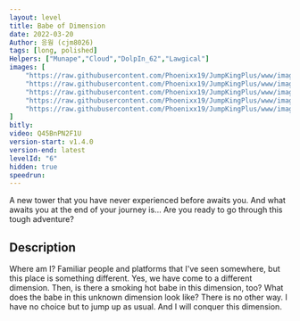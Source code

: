 ```yaml
---
layout: level
title: Babe of Dimension
date: 2022-03-20
Author: 응웡 (cjm8026)
tags: [long, polished]
Helpers: ["Munape","Cloud","DolpIn_62","Lawgical"]
images: [
    "https://raw.githubusercontent.com/Phoenixx19/JumpKingPlus/www/images/workshop/levels/ws6-banner.png",
    "https://raw.githubusercontent.com/Phoenixx19/JumpKingPlus/www/images/workshop/levels/ws6-2.png",
    "https://raw.githubusercontent.com/Phoenixx19/JumpKingPlus/www/images/workshop/levels/ws6-3.png",
    "https://raw.githubusercontent.com/Phoenixx19/JumpKingPlus/www/images/workshop/levels/ws6-4.png",
    "https://raw.githubusercontent.com/Phoenixx19/JumpKingPlus/www/images/workshop/levels/ws6-5.png",
]
bitly:
video: Q45BnPN2F1U
version-start: v1.4.0
version-end: latest
levelId: "6"
hidden: true
speedrun:
---
```


A new tower that you have never experienced before awaits you. And what awaits you at the end of your journey is... Are you ready to go through this tough adventure?


<!-- more -->

<div id="description">
    <h2>Description</h2>
    <p>Where am I? Familiar people and platforms that I've seen somewhere, but this place is something different. Yes, we have come to a different dimension. Then, is there a smoking hot babe in this dimension, too? What does the babe in this unknown dimension look like? There is no other way. I have no choice but to jump up as usual. And I will conquer this dimension.</p>
</div>